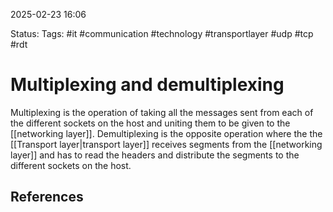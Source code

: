 2025-02-23 16:06

Status:
Tags: #it #communication #technology #transportlayer #udp #tcp #rdt 

# Multiplexing and demultiplexing

Multiplexing is the operation of taking all the messages sent from each of the different sockets on the host and uniting them to be given to the [[networking layer]]. Demultiplexing is the opposite operation where the the [[Transport layer|transport layer]] receives segments from the [[networking layer]] and has to read the headers and distribute the segments to the different sockets on the host. 




## References
